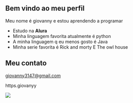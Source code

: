 ## Bem vindo ao meu perfil


Meu nome é giovanny e estou aprendendo a programar

 - Estudo na **Alura**
 - Minha linguagem favorita atualmente é python
 - A minha linguagem q eu menos gosto é Java
 - Minha serie favorita é Rick and morty E The owl house

## Meu contato

giovanny3147@gmail.com

https.giovanyy

![](https://tenor.com/view/the-owl-house-luz-noceda-amity-blight-lumity-kiss-gif-3751918434185107677)
